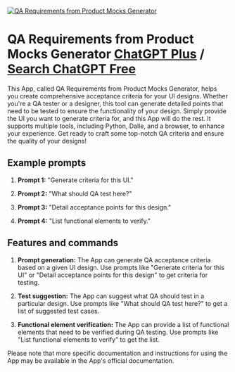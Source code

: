 
[![QA Requirements from Product Mocks Generator](https://files.oaiusercontent.com/file-cq8iuP2qPxScscjwMGAFvn6T?se=2123-10-16T22%3A35%3A38Z&sp=r&sv=2021-08-06&sr=b&rscc=max-age%3D31536000%2C%20immutable&rscd=attachment%3B%20filename%3D7c09e793-e98d-490b-81dc-9e4c828e723e.png&sig=Lt7huJVg%2B2Q8sHMP0TZ2ARB5zDETdToxiP0RfSIwI5A%3D)](https://chat.openai.com/g/g-vlcMq8tpK-qa-requirements-from-product-mocks-generator)

# QA Requirements from Product Mocks Generator [ChatGPT Plus](https://chat.openai.com/g/g-vlcMq8tpK-qa-requirements-from-product-mocks-generator) / [Search ChatGPT Free](https://gptcall.net/index.html#/?search=QA%20Requirements%20from%20Product%20Mocks%20Generator)

This App, called QA Requirements from Product Mocks Generator, helps you create comprehensive acceptance criteria for your UI designs. Whether you're a QA tester or a designer, this tool can generate detailed points that need to be tested to ensure the functionality of your design. Simply provide the UI you want to generate criteria for, and this App will do the rest. It supports multiple tools, including Python, Dalle, and a browser, to enhance your experience. Get ready to craft some top-notch QA criteria and ensure the quality of your designs!

## Example prompts

1. **Prompt 1:** "Generate criteria for this UI."

2. **Prompt 2:** "What should QA test here?"

3. **Prompt 3:** "Detail acceptance points for this design."

4. **Prompt 4:** "List functional elements to verify."

## Features and commands

1. **Prompt generation:** The App can generate QA acceptance criteria based on a given UI design. Use prompts like "Generate criteria for this UI" or "Detail acceptance points for this design" to get criteria for testing.

2. **Test suggestion:** The App can suggest what QA should test in a particular design. Use prompts like "What should QA test here?" to get a list of suggested test cases.

3. **Functional element verification:** The App can provide a list of functional elements that need to be verified during QA testing. Use prompts like "List functional elements to verify" to get the list.

Please note that more specific documentation and instructions for using the App may be available in the App's official documentation.


